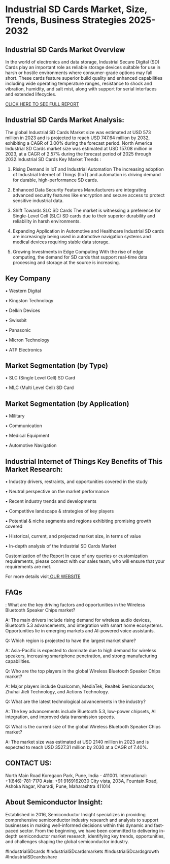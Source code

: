 Industrial SD Cards Market, Size, Trends, Business Strategies 2025-2032
=
Industrial SD Cards Market Overview
-
In the world of electronics and data storage, Industrial Secure Digital (SD) Cards play an important role as reliable storage devices suitable for use in harsh or hostile environments where consumer-grade options may fall short. These cards feature superior build quality and enhanced capabilities including wide operating temperature ranges, resistance to shock and vibration, humidity, and salt mist, along with support for serial interfaces and extended lifecycles.

[CLICK HERE TO SEE FULL REPORT](https://semiconductorinsight.com/report/industrial-sd-cards-market/)

Industrial SD Cards Market Analysis:
-
The global Industrial SD Cards Market size was estimated at USD 573 million in 2023 and is projected to reach USD 747.64 million by 2032, exhibiting a CAGR of 3.00% during the forecast period.
North America Industrial SD Cards market size was estimated at USD 157.08 million in 2023, at a CAGR of 2.57% during the forecast period of 2025 through 2032.Industrial SD Cards Key Market Trends  :
1.	Rising Demand in IoT and Industrial Automation The increasing adoption of Industrial Internet of Things (IIoT) and automation is driving demand for durable, high-performance SD cards.

2.	Enhanced Data Security Features Manufacturers are integrating advanced security features like encryption and secure access to protect sensitive industrial data.

3.	Shift Towards SLC SD Cards The market is witnessing a preference for Single-Level Cell (SLC) SD cards due to their superior durability and reliability in harsh environments.

4.	Expanding Application in Automotive and Healthcare Industrial SD cards are increasingly being used in automotive navigation systems and medical devices requiring stable data storage.

5.	Growing Investments in Edge Computing With the rise of edge computing, the demand for SD cards that support real-time data processing and storage at the source is increasing.

 Key Company
-
•	Western Digital

•	Kingston Technology

•	Delkin Devices

•	Swissbit

•	Panasonic

•	Micron Technology

•	ATP Electronics

Market Segmentation (by Type)
-
•	SLC (Single Level Cell) SD Card

•	MLC (Multi Level Cell) SD Card

Market Segmentation (by Application)
-
•	Military

•	Communication

•	Medical Equipment

•	Automotive Navigation

Industrial Internet of Things Key Benefits of This Market Research:
-
•	Industry drivers, restraints, and opportunities covered in the study

•	Neutral perspective on the market performance

•	Recent industry trends and developments

•	Competitive landscape & strategies of key players

•	Potential & niche segments and regions exhibiting promising growth covered

•	Historical, current, and projected market size, in terms of value

•	In-depth analysis of the Industrial SD Cards Market

Customization of the Report In case of any queries or customization requirements, please connect with our sales team, who will ensure that your requirements are met.

For more details visit[ OUR WEBSITE](https://semiconductorinsight.com/report/industrial-sd-cards-market/)

FAQs
-
: What are the key driving factors and opportunities in the Wireless Bluetooth Speaker Chips market?

A: The main drivers include rising demand for wireless audio devices, Bluetooth 5.3 advancements, and integration with smart home ecosystems. Opportunities lie in emerging markets and AI-powered voice assistants.

Q: Which region is projected to have the largest market share?

A: Asia-Pacific is expected to dominate due to high demand for wireless speakers, increasing smartphone penetration, and strong manufacturing capabilities.

Q: Who are the top players in the global Wireless Bluetooth Speaker Chips market?

A: Major players include Qualcomm, MediaTek, Realtek Semiconductor, Zhuhai Jieli Technology, and Actions Technology.

Q: What are the latest technological advancements in the industry?

A: The key advancements include Bluetooth 5.3, low-power chipsets, AI integration, and improved data transmission speeds.

Q: What is the current size of the global Wireless Bluetooth Speaker Chips market?

A: The market size was estimated at USD 2140 million in 2023 and is expected to reach USD 3527.31 million by 2030 at a CAGR of 7.40%.

CONTACT US:
-
North Main Road Koregaon Park, Pune, India - 411001.
International: +1(646)-781-7170
Asia: +91 9169162030
City vista, 203A, Fountain Road, Ashoka Nagar, Kharadi, Pune, Maharashtra 411014

About Semiconductor Insight:
-
Established in 2016, Semiconductor Insight specializes in providing comprehensive semiconductor industry research and analysis to support businesses in making well-informed decisions within this dynamic and fast-paced sector. From the beginning, we have been committed to delivering in-depth semiconductor market research, identifying key trends, opportunities, and challenges shaping the global semiconductor industry.

#IndustrialSDcards
#IndustrialSDcardsmarkets
#IndustrialSDcardsgrowth
#IndustrialSDcardsshare

